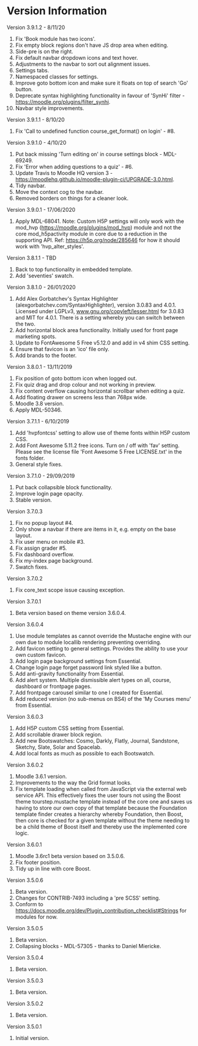Version Information
===================
Version 3.9.1.2 - 8/11/20
  1. Fix 'Book module has two icons'.
  2. Fix empty block regions don't have JS drop area when editing.
  3. Side-pre is on the right.
  4. Fix default navbar dropdown icons and text hover.
  5. Adjustments to the navbar to sort out alignment issues.
  6. Settings tabs.
  7. Namespaced classes for settings.
  8. Improve goto bottom icon and make sure it floats on top of search 'Go' button.
  9. Deprecate syntax highlighting functionality in favour of 'SynHi' filter - https://moodle.org/plugins/filter_synhi.
 10. Navbar style improvements.

Version 3.9.1.1 - 8/10/20
  1. Fix 'Call to undefined function course_get_format() on login' - #8.

Version 3.9.1.0 - 4/10/20
  1. Put back missing 'Turn editing on' in course settings block - MDL-69249.
  2. Fix 'Error when adding questions to a quiz' - #6.
  3. Update Travis to Moodle HQ version 3 - https://moodlehq.github.io/moodle-plugin-ci/UPGRADE-3.0.html.
  4. Tidy navbar.
  5. Move the context cog to the navbar.
  6. Removed borders on things for a cleaner look.

Version 3.9.0.1 - 17/06/2020
  1. Apply MDL-68041.
  Note: Custom H5P settings will only work with the mod_hvp (https://moodle.org/plugins/mod_hvp) module and not the
        core mod_h5pactivity module in core due to a reduction in the supporting API.  Ref: https://h5p.org/node/285646
        for how it should work with 'hvp_alter_styles'.

Version 3.8.1.1 - TBD
  1. Back to top functionality in embedded template.
  2. Add 'seventies' swatch.

Version 3.8.1.0 - 26/01/2020
  1. Add Alex Gorbatchev's Syntax Highlighter (alexgorbatchev.com/SyntaxHighlighter), version 3.0.83 and 4.0.1.
     Licensed under LGPLv3, www.gnu.org/copyleft/lesser.html for 3.0.83 and MIT for 4.0.1.
     There is a setting whereby you can switch between the two.
  2. Add horizontal block area functionality.  Initially used for front page marketing spots.
  3. Update to FontAwesome 5 Free v5.12.0 and add in v4 shim CSS setting.
  4. Ensure that favicon is an 'ico' file only.
  5. Add brands to the footer.

Version 3.8.0.1 - 13/11/2019
  1. Fix position of goto bottom icon when logged out.
  2. Fix quiz drag and drop colour and not working in preview.
  3. Fix content overflow causing horizontal scrollbar when editing a quiz.
  4. Add floating drawer on screens less than 768px wide.
  5. Moodle 3.8 version.
  6. Apply MDL-50346.

Version 3.7.1.1 - 6/10/2019
  1. Add 'hvpfontcss' setting to allow use of theme fonts within H5P custom CSS.
  2. Add Font Awesome 5.11.2 free icons.  Turn on / off with 'fav' setting.
     Please see the license file 'Font Awesome 5 Free LICENSE.txt' in the fonts folder.
  3. General style fixes.

Version 3.7.1.0 - 29/09/2019
  1. Put back collapsible block functionality.
  2. Improve login page opacity.
  3. Stable version.

Version 3.7.0.3
  1. Fix no popup layout #4.
  2. Only show a navbar if there are items in it, e.g. empty on the base layout.
  3. Fix user menu on mobile #3.
  4. Fix assign grader #5.
  5. Fix dashboard overflow.
  6. Fix my-index page background.
  7. Swatch fixes.

Version 3.7.0.2
  1. Fix core_text scope issue causing exception.

Version 3.7.0.1
  1. Beta version based on theme version 3.6.0.4.

Version 3.6.0.4
  1. Use module templates as cannot override the Mustache engine with our own due to module locallib rendering
     preventing overriding.
  2. Add favicon setting to general settings.  Provides the ability to use your own custom favicon.
  3. Add login page background settings from Essential.
  4. Change login page forget password link styled like a button.
  5. Add anti-gravity functionality from Essential.
  6. Add alert system.  Multiple dismissible alert types on all, course, dashboard or frontpage pages.
  7. Add frontpage carousel similar to one I created for Essential.
  8. Add reduced version (no sub-menus on BS4) of the 'My Courses menu' from Essential.

Version 3.6.0.3
  1. Add H5P custom CSS setting from Essential.
  2. Add scrollable drawer block region.
  3. Add new Bootswatches: Cosmo, Darkly, Flatly, Journal, Sandstone, Sketchy, Slate, Solar and Spacelab.
  4. Add local fonts as much as possible to each Bootswatch.

Version 3.6.0.2
  1. Moodle 3.6.1 version.
  2. Improvements to the way the Grid format looks.
  3. Fix template loading when called from JavaScript via the external web service API.  This effectively fixes
     the user tours not using the Boost theme tourstep.mustache template instead of the core one and saves us
     having to store our own copy of that template because the Foundation template finder creates a hierarchy
     whereby Foundation, then Boost, then core is checked for a given template without the theme needing to be
     a child theme of Boost itself and thereby use the implemented core logic.

Version 3.6.0.1
  1. Moodle 3.6rc1 beta version based on 3.5.0.6.
  2. Fix footer position.
  3. Tidy up in line with core Boost.

Version 3.5.0.6
  1. Beta version.
  2. Changes for CONTRIB-7493 including a 'pre SCSS' setting.
  3. Conform to https://docs.moodle.org/dev/Plugin_contribution_checklist#Strings for modules for now.

Version 3.5.0.5
  1. Beta version.
  2. Collapsing blocks - MDL-57305 - thanks to Daniel Miericke.

Version 3.5.0.4
  1. Beta version.

Version 3.5.0.3
  1. Beta version.

Version 3.5.0.2
  1. Beta version.

Version 3.5.0.1
  1. Initial version.

